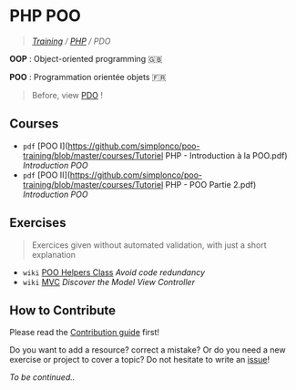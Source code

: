 # PHP POO
>_[Training](https://github.com/simplonco/training) / [PHP](https://github.com/simplonco/php-training) / PDO_

**OOP** : Object-oriented programming :gb:

**POO** : Programmation orientée objets :fr:

> Before, view [PDO](https://github.com/simplonco/pdo-training) !

## Courses

* `pdf` [POO I](https://github.com/simplonco/poo-training/blob/master/courses/Tutoriel PHP - Introduction à la POO.pdf) _Introduction POO_
* `pdf` [POO II](https://github.com/simplonco/poo-training/blob/master/courses/Tutoriel PHP - POO Partie 2.pdf) _Introduction POO_

## Exercises

> Exercices given without automated validation, with just a short explanation

* `wiki` [POO Helpers Class](https://github.com/simplonco/php-training/wiki/Activit%C3%A9-POO:-Helpers-Class) _Avoid code redundancy_
* `wiki` [MVC](https://github.com/simplonco/php-training/wiki/MVC---Training) _Discover the Model View Controller_

## How to Contribute

Please read the [Contribution guide](https://github.com/simplonco/training/blob/master/CONTRIBUTING.md) first!

Do you want to add a resource? correct a mistake? Or do you need a new exercise or project to cover a topic? Do not hesitate to write an [issue](https://github.com/simplonco/php-poo-training/issues)!

_To be continued.._
